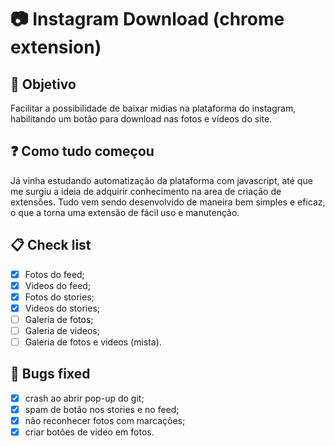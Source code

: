 # :camera: Instagram Download (chrome extension)

## :pushpin: Objetivo
Facilitar a possibilidade de baixar midias na plataforma do instagram, habilitando um botão para download nas fotos e vídeos do site.


## :question: Como tudo começou
Já vinha estudando automatização da plataforma com javascript, até que me surgiu a ideia de adquirir conhecimento na area de criação de extensões. Tudo vem sendo desenvolvido de maneira bem simples e eficaz, o que a torna uma extensão de fácil uso e manutenção.

## :clipboard: Check list
- [x] Fotos do feed;
- [x] Videos do feed;
- [x] Fotos do stories;
- [x] Videos do stories;
- [ ] Galeria de fotos;
- [ ] Galeria de videos;
- [ ] Galeria de fotos e videos (mista).

## :loudspeaker: Bugs fixed
- [x] crash ao abrir pop-up do git;
- [x] spam de botão nos stories e no feed;
- [x] não reconhecer fotos com marcações;
- [x] criar botões de video em fotos.
